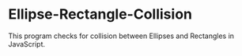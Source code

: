 # Ellipse-Rectangle-Collision
This program checks for collision between Ellipses and Rectangles in JavaScript.
